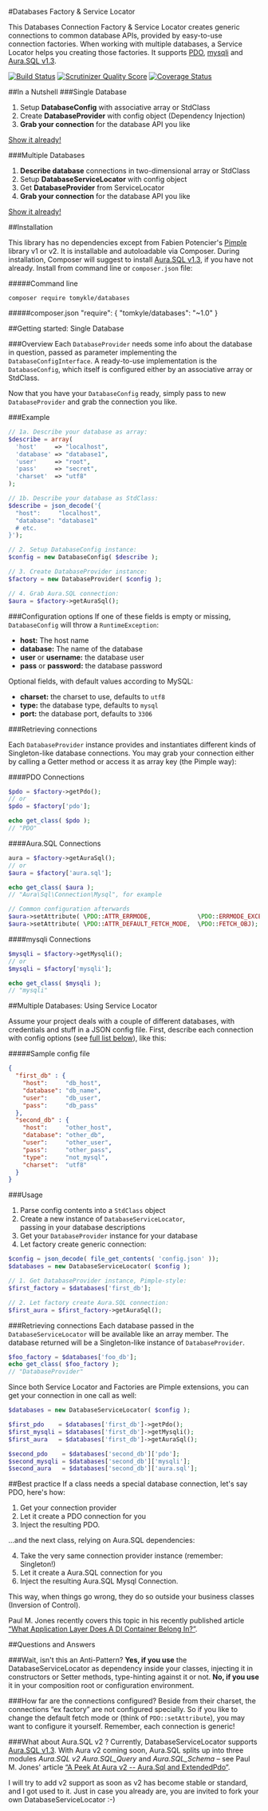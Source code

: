 #Databases Factory & Service Locator  

This Databases Connection Factory & Service Locator creates generic connections to common database APIs, provided by easy-to-use connection factories. When working with multiple databases, a Service Locator helps you creating those factories. It supports [PDO](http://de.php.net/manual/en/book.pdo.php), [mysqli](http://www.php.net/manual/en/book.mysqli.php) and [Aura.SQL v1.3](https://github.com/auraphp/Aura.Sql/tree/master).




[![Build Status](https://travis-ci.org/tomkyle/Databases.png?branch=master)](https://travis-ci.org/tomkyle/Databases)
[![Scrutinizer Quality Score](https://scrutinizer-ci.com/g/tomkyle/Databases/badges/quality-score.png?s=54034d47b7bf4a47315e94af685db4ecd5f61196)](https://scrutinizer-ci.com/g/tomkyle/Databases/)
[![Coverage Status](https://coveralls.io/repos/tomkyle/Databases/badge.png?branch=master)](https://coveralls.io/r/tomkyle/Databases?branch=master)

##In a Nutshell
###Single Database
1. Setup **DatabaseConfig** with associative array or StdClass
2. Create **DatabaseProvider** with config object (Dependency Injection) 
3. **Grab your connection** for the database API you like

[Show it already!](#getting-started-single-database)

###Multiple Databases
1. **Describe database** connections in two-dimensional array or StdClass
2. Setup **DatabaseServiceLocator** with config object 
3. Get **DatabaseProvider** from ServiceLocator
4. **Grab your connection** for the database API you like

[Show it already!](#multiple-databases-using-service-locator)


##Installation

This library has no dependencies except from Fabien Potencier's [Pimple](https://github.com/fabpot/Pimple) library v1 or v2. It is installable and autoloadable via Composer. During installation, Composer will suggest to install [Aura.SQL v1.3](http://github.com/auraphp/Aura.Sql/tree/1.3.0), if you have not already. Install from command line or `composer.json` file:

#####Command line
    
    composer require tomykle/databases

#####composer.json
    "require": {
        "tomkyle/databases": "~1.0"
    }





##Getting started: Single Database

###Overview
Each `DatabaseProvider` needs some info about the database in question, passed as parameter implementing the `DatabaseConfigInterface`. A ready-to-use implementation is the `DatabaseConfig`, which itself is configured either by an associative array or StdClass.

Now that you have your `DatabaseConfig` ready, simply pass to new `DatabaseProvider` and grab the connection you like.

###Example
```php
// 1a. Describe your database as array:
$describe = array(
  'host'     => "localhost",
  'database' => "database1",
  'user'     => "root",
  'pass'     => "secret",
  'charset'  => "utf8"
);

// 1b. Describe your database as StdClass:
$describe = json_decode('{
  "host":     "localhost",
  "database": "database1"
  # etc.
}');

// 2. Setup DatabaseConfig instance:
$config = new DatabaseConfig( $describe );

// 3. Create DatabaseProvider instance:
$factory = new DatabaseProvider( $config );

// 4. Grab Aura.SQL connection:
$aura = $factory->getAuraSql();
```

###Configuration options
If one of these fields is empty or missing, `DatabaseConfig` will throw a `RuntimeException`:

- **host:** The host name
- **database:** The name of the database
- **user** or **username:** the database user
- **pass** or **password:** the database password

Optional fields, with default values according to MySQL:

- **charset:** the charset to use, defaults to `utf8`
- **type:** the database type, defaults to `mysql`
- **port:** the database port, defaults to `3306`


###Retrieving connections

Each `DatabaseProvider` instance provides and instantiates different kinds of Singleton-like database connections. You may grab your connection either by calling a Getter method or access it as array key (the Pimple way):

####PDO Connections

```php
$pdo = $factory->getPdo();
// or 
$pdo = $factory['pdo'];

echo get_class( $pdo );
// "PDO"
```

####Aura.SQL Connections

```php
aura = $factory->getAuraSql();
// or 
$aura = $factory['aura.sql'];

echo get_class( $aura );
// "Aura\Sql\Connection\Mysql", for example

// Common configuration afterwards
$aura->setAttribute( \PDO::ATTR_ERRMODE,             \PDO::ERRMODE_EXCEPTION );
$aura->setAttribute( \PDO::ATTR_DEFAULT_FETCH_MODE,  \PDO::FETCH_OBJ);
```



####mysqli Connections

```php
$mysqli = $factory->getMysqli();
// or 
$mysqli = $factory['mysqli'];

echo get_class( $mysqli );
// "mysqli"
```













##Multiple Databases: Using Service Locator

Assume your project deals with a couple of different databases, with credentials and stuff in a JSON config file. First, describe each connection with config options (see [full list below](#configuration-options)), like this:

#####Sample config file

```json
{
  "first_db" : {
    "host":     "db_host",
    "database": "db_name",
    "user":     "db_user",
    "pass":     "db_pass"
  },
  "second_db" : {
    "host":     "other_host",
    "database": "other_db",
    "user":     "other_user",
    "pass":     "other_pass",
    "type":     "not_mysql",
    "charset":  "utf8"
  }
}
```

###Usage

1. Parse config contents into a `StdClass` object
2. Create a new instance of `DatabaseServiceLocator`,  
   passing in your database descriptions
3. Get your `DatabaseProvider` instance for your database
4. Let factory create generic connection:

```php
$config = json_decode( file_get_contents( 'config.json' ));
$databases = new DatabaseServiceLocator( $config );

// 1. Get DatabaseProvider instance, Pimple-style:
$first_factory = $databases['first_db'];

// 2. Let factory create Aura.SQL connection:
$first_aura = $first_factory->getAuraSql();
```

###Retrieving connections
Each database passed in the `DatabaseServiceLocator` will be available like an array member. The database returned will be a Singleton-like instance of `DatabaseProvider`. 

```php
$foo_factory = $databases['foo_db'];  
echo get_class( $foo_factory );
// "DatabaseProvider"
```

Since both Service Locator and Factories are Pimple extensions, you can get your connection in one call as well:

```php
$databases = new DatabaseServiceLocator( $config );

$first_pdo    = $databases['first_db']->getPdo();
$first_mysqli = $databases['first_db']->getMysqli();
$first_aura   = $databases['first_db']->getAuraSql();

$second_pdo    = $databases['second_db']['pdo'];
$second_mysqli = $databases['second_db']['mysqli'];
$second_aura   = $databases['second_db']['aura.sql'];
```




##Best practice
If a class needs a special database connection, let's say PDO, here's how: 

1. Get your connection provider
2. Let it create a PDO connection for you 
3. Inject the resulting PDO. 

…and the next class, relying on Aura.SQL dependencies:

4. Take the very same connection provider instance (remember: Singleton!)
5. Let it create a Aura.SQL connection for you
6. Inject the resulting Aura.SQL Mysql Connection. 

This way, when things go wrong, they do so outside your business classes (Inversion of Control).

Paul M. Jones recently covers this topic in his recently published article [“What Application Layer Does A DI Container Belong In?”](http://paul-m-jones.com/archives/5914).


##Questions and Answers


###Wait, isn't this an Anti-Pattern?
**Yes, if you use** the DatabaseServiceLocator as dependency inside your classes, injecting it in constructors or Setter methods, type-hinting against it or not. **No, if you use** it in your composition root or configuration environment.


###How far are the connections configured?
Beside from their charset, the connections “ex factory” are not configured specially. So if you like to change the default fetch mode or (think of `PDO::setAttribute`), you may want to configure it yourself. Remember, each connection is generic!

###What about Aura.SQL v2 ?
Currently, DatabaseServiceLocator supports [Aura.SQL v1.3](http://github.com/auraphp/Aura.Sql/tree/1.3.0). With Aura v2 coming soon, Aura.SQL splits up into three modules *Aura.SQL v2  Aura.SQL_Query* and *Aura.SQL_Schema* – see Paul M. Jones' article [“A Peek At Aura v2 -- Aura.Sql and ExtendedPdo”](http://auraphp.com/blog/2013/10/21/aura-sql-v2-extended-pdo/). 

I will try to add v2 support as soon as v2 has become stable or standard, and I got used to it. Just in case you already are, you are invited to fork your own DatabaseServiceLocator :-)

